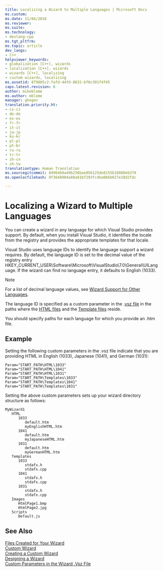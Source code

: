 ```yaml
---
title: Localizing a Wizard to Multiple Languages | Microsoft Docs
ms.custom: 
ms.date: 11/04/2016
ms.reviewer: 
ms.suite: 
ms.technology:
- devlang-cpp
ms.tgt_pltfrm: 
ms.topic: article
dev_langs:
- C++
helpviewer_keywords:
- globalization [C++], wizards
- localization [C++], wizards
- wizards [C++], localizing
- custom wizards, localizing
ms.assetid: 879885c2-fafd-44fd-8032-bf0c301f4f45
caps.latest.revision: 6
author: mikeblome
ms.author: mblome
manager: ghogen
translation.priority.ht:
- cs-cz
- de-de
- es-es
- fr-fr
- it-it
- ja-jp
- ko-kr
- pl-pl
- pt-br
- ru-ru
- tr-tr
- zh-cn
- zh-tw
translationtype: Human Translation
ms.sourcegitcommit: 84964b0a49b236bae056125de8155b18880eb378
ms.openlocfilehash: 0f3648904a88a81bf293fc4ba0b6b027e18d2fdc

---
```

# Localizing a Wizard to Multiple Languages
You can create a wizard in any language for which Visual Studio provides support. By default, when you install Visual Studio, it identifies the locale from the registry and provides the appropriate templates for that locale.  
  
 Visual Studio uses language IDs to identify the language support a wizard requires. By default, the language ID is set to the decimal value of the registry entry HKEY_CURRENT_USER\Software\Microsoft\VisualStudio\7.0\General\UILanguage. If the wizard can find no language entry, it defaults to English (1033).  
  
> [!NOTE]
>  For a list of decimal language values, see [Wizard Support for Other Languages](../ide/wizard-support-for-other-languages.md).  
  
 The language ID is specified as a custom parameter in the .[vsz file](http://msdn.microsoft.com/Library/3af817d8-8179-416f-bf54-0b70a007ca77) in the paths where the [HTML files](../ide/html-files.md) and the [Template files](../ide/template-files.md) reside.  
  
 You should specify paths for each language for which you provide an .htm file.  
  
## Example  
 Setting the following custom parameters in the .vsz file indicate that you are providing HTML in English (1033), Japanese (1041), and German (1031):  
  
```  
Param="START_PATH\HTML\1033"  
Param="START_PATH\HTML\1041"  
Param="START_PATH\HTML\1031"  
Param="START_PATH\Templates\1033"  
Param="START_PATH\Templates\1041"  
Param="START_PATH\Templates\1031"  
```  
  
 Setting the above custom parameters sets up your wizard directory structure as follows:  
  
```  
MyWizard1  
   HTML  
      1033  
         default.htm  
         myEnglishHTML.htm  
      1041  
         default.htm  
         myJapaneseHTML.htm  
      1031  
         default.htm  
         myGermanHTML.htm  
   Templates  
      1033  
         stdafx.h  
         stdafx.cpp  
      1041  
         stdafx.h  
         stdafx.cpp  
      1031  
         stdafx.h  
         stdafx.cpp  
   Images  
      HtmlPage1.bmp  
      HtmlPage2.jpg  
   Scripts  
      Default.js  
```  
  
## See Also  
 [Files Created for Your Wizard](../ide/files-created-for-your-wizard.md)   
 [Custom Wizard](../ide/custom-wizard.md)   
 [Creating a Custom Wizard](../ide/creating-a-custom-wizard.md)   
 [Designing a Wizard](../ide/designing-a-wizard.md)   
 [Custom Parameters in the Wizard .Vsz File](../ide/custom-parameters-in-the-wizard-dot-vsz-file.md)


<!--HONumber=Jan17_HO1-->


